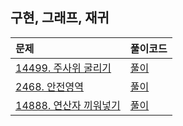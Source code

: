 ## 구현, 그래프, 재귀

| 문제                                                       | 풀이코드                    |
|:---------------------------------------------------------|:------------------------|
| [14499. 주사위 굴리기 ](https://www.acmicpc.net/problem/14499) | [풀이](./BJ_G4_14499.java)  |
| [2468. 안전영역](https://www.acmicpc.net/problem/2468)       | [풀이](./BJ_S1_2468.java)  |
| [14888. 연산자 끼워넣기](https://www.acmicpc.net/problem/14888)  | [풀이](./BJ_S1_14888.java)       |

